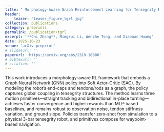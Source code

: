 ```yaml
---
title: " Morphology-Aware Graph Reinforcement Learning for Tensegrity Robot Locomotion"
header:
    teaser: "teaser_figure_tgrl.jpg"
collection: publications
category: preprints
permalink: /publication/tgrl
excerpt: '**Chi Zhang**, Mingrui Li, Wenzhe Tong, and Xiaonan Huang'
date: 2025-10-23
venue: 'arXiv preprint'
# slidesurl: ''
paperurl: 'https://arxiv.org/abs/2510.16308'
# bibtexurl: ''
# citation: ''
---
```

This work introduces a morphology-aware RL framework that embeds a Graph Neural Network (GNN) policy into Soft Actor-Critic (SAC). By modeling the robot’s end-caps and tendons/rods as a graph, the policy captures global coupling in tensegrity structures. The method learns three motion primitives—straight tracking and bidirectional in-place turning—achieves faster convergence and higher rewards than MLP-based baselines, and remains robust to observation noise, tendon stiffness variation, and ground slope. Policies transfer zero-shot from simulation to a physical 3-bar tensegrity robot, and primitives compose for waypoint-based navigation.